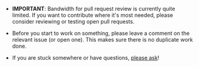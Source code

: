 - **IMPORTANT**: Bandwidth for pull request review is currently quite limited. If you
want to contribute where it's most needed, please consider reviewing or testing
open pull requests.

- Before you start to work on something, please leave a comment on the relevant
  issue (or open one). This makes sure there is no duplicate work done.

- If you are stuck somewhere or have questions, [please ask](https://github.com/TinyToolSH/tmdpres/discussions)!

